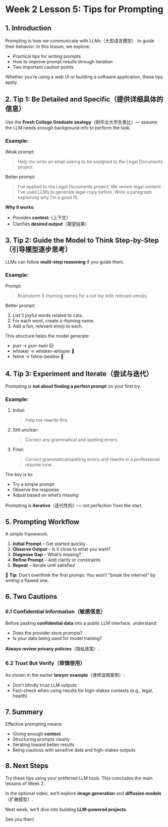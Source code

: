 # Week 2 Lesson 5: Tips for Prompting

## 1. Introduction

Prompting is how we communicate with LLMs（大型语言模型） to guide their behavior. In this lesson, we explore:

- Practical tips for writing prompts
- How to improve prompt results through iteration
- Two important caution points

Whether you’re using a web UI or building a software application, these tips apply.

## 2. Tip 1: Be Detailed and Specific（提供详细具体的信息）

Use the **Fresh College Graduate analogy**（刚毕业大学生类比）— assume the LLM needs enough background info to perform the task.

### Example:

Weak prompt:  
> Help me write an email asking to be assigned to the Legal Documents project.

Better prompt:  
> I’ve applied to the Legal Documents project. We review legal content. I’ve used LLMs to generate legal copy before. Write a paragraph explaining why I’m a good fit.

**Why it works**:
- Provides **context**（上下文）
- Clarifies **desired output**（期望结果）

## 3. Tip 2: Guide the Model to Think Step-by-Step（引导模型逐步思考）

LLMs can follow **multi-step reasoning** if you guide them.

### Example:

Prompt:
> Brainstorm 5 rhyming names for a cat toy with relevant emojis.

Better prompt:
1. List 5 joyful words related to cats.  
2. For each word, create a rhyming name.  
3. Add a fun, relevant emoji to each.

This structure helps the model generate:
- purr → purr-twirl 🐱  
- whisker → whisker-whisper 🐾  
- feline → feline-beeline 🧶

## 4. Tip 3: Experiment and Iterate（尝试与迭代）

Prompting is **not about finding a perfect prompt** on your first try.

### Example:

1. Initial:  
   > Help me rewrite this.  
2. Still unclear:  
   > Correct any grammatical and spelling errors.  
3. Final:  
   > Correct grammatical/spelling errors and rewrite in a professional resume tone.

The key is to:

- Try a simple prompt
- Observe the response
- Adjust based on what’s missing

Prompting is **iterative**（迭代性的）— not perfection from the start.

## 5. Prompting Workflow

A simple framework:

1. **Initial Prompt** – Get started quickly
2. **Observe Output** – Is it close to what you want?
3. **Diagnose Gap** – What’s missing?
4. **Refine Prompt** – Add clarity or constraints
5. **Repeat** – Iterate until satisfied

📝 **Tip**: Don’t overthink the first prompt. You won’t “break the internet” by writing a flawed one.

## 6. Two Cautions

### 6.1 Confidential Information（敏感信息）

Before pasting **confidential data** into a public LLM interface, understand:

- Does the provider store prompts?
- Is your data being used for model training?

**Always review privacy policies**（隐私政策）.

### 6.2 Trust But Verify（审慎使用）

As shown in the earlier **lawyer example**（律师误用案例）:

- Don’t blindly trust LLM outputs
- Fact-check when using results for high-stakes contexts (e.g., legal, health)

## 7. Summary

Effective prompting means:

- Giving enough **context**
- Structuring prompts clearly
- Iterating toward better results
- Being cautious with sensitive data and high-stakes outputs

## 8. Next Steps

Try these tips using your preferred LLM tools. This concludes the main lessons of Week 2.

In the optional video, we’ll explore **image generation** and **diffusion models**（扩散模型）.

Next week, we’ll dive into building **LLM-powered projects**.

See you then!
